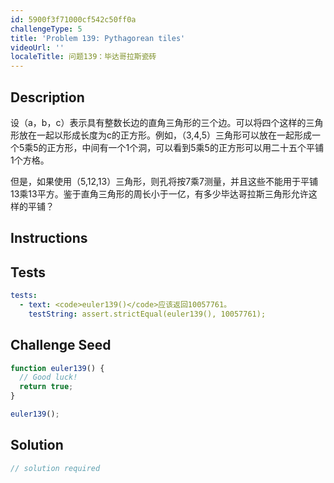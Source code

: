 ```yaml
---
id: 5900f3f71000cf542c50ff0a
challengeType: 5
title: 'Problem 139: Pythagorean tiles'
videoUrl: ''
localeTitle: 问题139：毕达哥拉斯瓷砖
---
```


## Description
<section id="description">设（a，b，c）表示具有整数长边的直角三角形的三个边。可以将四个这样的三角形放在一起以形成长度为c的正方形。例如，（3,4,5）三角形可以放在一起形成一个5乘5的正方形，中间有一个1个洞，可以看到5乘5的正方形可以用二十五个平铺1个方格。 <p>但是，如果使用（5,12,13）三角形，则孔将按7乘7测量，并且这些不能用于平铺13乘13平方。鉴于直角三角形的周长小于一亿，有多少毕达哥拉斯三角形允许这样的平铺？ </p></section>

## Instructions
<section id="instructions">
</section>

## Tests
<section id='tests'>

```yml
tests:
  - text: <code>euler139()</code>应该返回10057761。
    testString: assert.strictEqual(euler139(), 10057761);

```

</section>

## Challenge Seed
<section id='challengeSeed'>

<div id='js-seed'>

```js
function euler139() {
  // Good luck!
  return true;
}

euler139();

```

</div>



</section>

## Solution
<section id='solution'>

```js
// solution required
```
</section>

